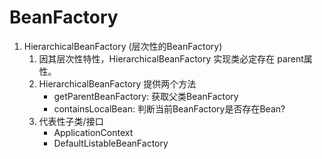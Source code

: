 # BeanFactory 
1. HierarchicalBeanFactory (层次性的BeanFactory)
    1. 因其层次性特性，HierarchicalBeanFactory 实现类必定存在 parent属性。
    2. HierarchicalBeanFactory 提供两个方法
        - getParentBeanFactory: 获取父类BeanFactory
        - containsLocalBean: 判断当前BeanFactory是否存在Bean?
    3. 代表性子类/接口
        - ApplicationContext
        - DefaultListableBeanFactory

